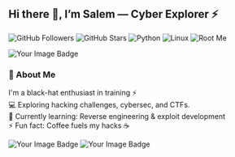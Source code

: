## Hi there 👋, I’m Salem — Cyber Explorer ⚡

![GitHub Followers](https://img.shields.io/github/followers/Salem-Sahmimi?style=social)
![GitHub Stars](https://img.shields.io/github/stars/Salem-Sahmimi?style=social)
![Python](https://img.shields.io/badge/Python-3.11-blue)
![Linux](https://img.shields.io/badge/Linux-Kali-black)
![Root Me](https://img.shields.io/badge/RootMe-THE--AHMED-blue?style=for-the-badge)


<img src="https://tryhackme-badges.s3.amazonaws.com/BRAIN404.png" alt="Your Image Badge" />

### 🖤 About Me
I'm a black-hat enthusiast in training ⚡  
💻 Exploring hacking challenges, cybersec, and CTFs.  
🌱 Currently learning: Reverse engineering & exploit development  
⚡ Fun fact: Coffee fuels my hacks ☕

<img src="https://tryhackme-badges.s3.amazonaws.com/BRAIN404.png" alt="Your Image Badge" />

<img src="https://tryhackme-badges.s3.amazonaws.com/BRAIN404.png" alt="Your Image Badge" />
